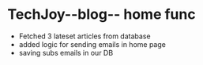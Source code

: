 # TechJoy--blog-- home func

- Fetched 3 lateset articles from database
- added logic for sending emails in home page
- saving subs emails in our DB
